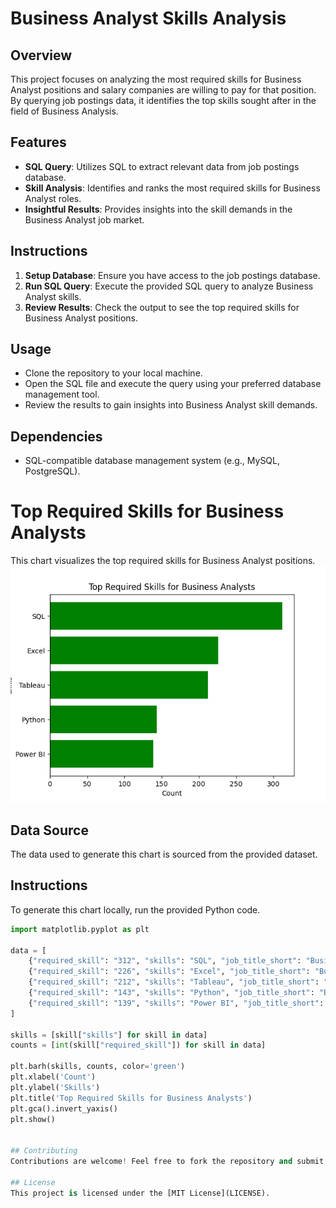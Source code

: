 
# Business Analyst Skills Analysis

## Overview
This project focuses on analyzing the most required skills for Business Analyst positions and salary companies are willing to pay for that position. By querying job postings data, it identifies the top skills sought after in the field of Business Analysis.

## Features
- **SQL Query**: Utilizes SQL to extract relevant data from job postings database.
- **Skill Analysis**: Identifies and ranks the most required skills for Business Analyst roles.
- **Insightful Results**: Provides insights into the skill demands in the Business Analyst job market.

## Instructions
1. **Setup Database**: Ensure you have access to the job postings database.
2. **Run SQL Query**: Execute the provided SQL query to analyze Business Analyst skills.
3. **Review Results**: Check the output to see the top required skills for Business Analyst positions.
   
## Usage
- Clone the repository to your local machine.
- Open the SQL file and execute the query using your preferred database management tool.
- Review the results to gain insights into Business Analyst skill demands.

## Dependencies
- SQL-compatible database management system (e.g., MySQL, PostgreSQL).


# Top Required Skills for Business Analysts

This chart visualizes the top required skills for Business Analyst positions.
![Top Required Skills](/assets/most_sort_after_skill_for_business_analyst.png)

## Data Source
The data used to generate this chart is sourced from the provided dataset.

## Instructions
To generate this chart locally, run the provided Python code.

```python
import matplotlib.pyplot as plt

data = [
    {"required_skill": "312", "skills": "SQL", "job_title_short": "Business Analyst"},
    {"required_skill": "226", "skills": "Excel", "job_title_short": "Business Analyst"},
    {"required_skill": "212", "skills": "Tableau", "job_title_short": "Business Analyst"},
    {"required_skill": "143", "skills": "Python", "job_title_short": "Business Analyst"},
    {"required_skill": "139", "skills": "Power BI", "job_title_short": "Business Analyst"}
]

skills = [skill["skills"] for skill in data]
counts = [int(skill["required_skill"]) for skill in data]

plt.barh(skills, counts, color='green')
plt.xlabel('Count')
plt.ylabel('Skills')
plt.title('Top Required Skills for Business Analysts')
plt.gca().invert_yaxis()
plt.show()


## Contributing
Contributions are welcome! Feel free to fork the repository and submit pull requests to suggest improvements or additional features.

## License
This project is licensed under the [MIT License](LICENSE).
